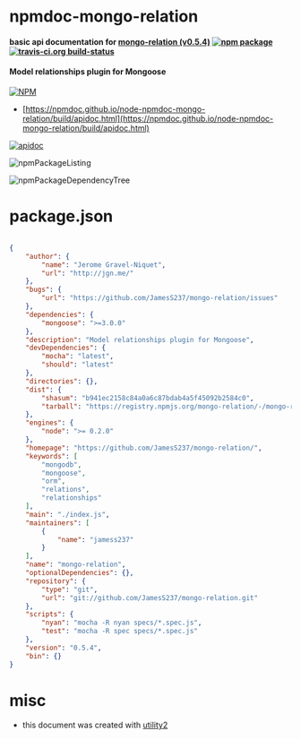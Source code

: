 # npmdoc-mongo-relation

#### basic api documentation for  [mongo-relation (v0.5.4)](https://github.com/JamesS237/mongo-relation/)  [![npm package](https://img.shields.io/npm/v/npmdoc-mongo-relation.svg?style=flat-square)](https://www.npmjs.org/package/npmdoc-mongo-relation) [![travis-ci.org build-status](https://api.travis-ci.org/npmdoc/node-npmdoc-mongo-relation.svg)](https://travis-ci.org/npmdoc/node-npmdoc-mongo-relation)

#### Model relationships plugin for Mongoose

[![NPM](https://nodei.co/npm/mongo-relation.png?downloads=true&downloadRank=true&stars=true)](https://www.npmjs.com/package/mongo-relation)

- [https://npmdoc.github.io/node-npmdoc-mongo-relation/build/apidoc.html](https://npmdoc.github.io/node-npmdoc-mongo-relation/build/apidoc.html)

[![apidoc](https://npmdoc.github.io/node-npmdoc-mongo-relation/build/screenCapture.buildCi.browser.%252Ftmp%252Fbuild%252Fapidoc.html.png)](https://npmdoc.github.io/node-npmdoc-mongo-relation/build/apidoc.html)

![npmPackageListing](https://npmdoc.github.io/node-npmdoc-mongo-relation/build/screenCapture.npmPackageListing.svg)

![npmPackageDependencyTree](https://npmdoc.github.io/node-npmdoc-mongo-relation/build/screenCapture.npmPackageDependencyTree.svg)



# package.json

```json

{
    "author": {
        "name": "Jerome Gravel-Niquet",
        "url": "http://jgn.me/"
    },
    "bugs": {
        "url": "https://github.com/JamesS237/mongo-relation/issues"
    },
    "dependencies": {
        "mongoose": ">=3.0.0"
    },
    "description": "Model relationships plugin for Mongoose",
    "devDependencies": {
        "mocha": "latest",
        "should": "latest"
    },
    "directories": {},
    "dist": {
        "shasum": "b941ec2158c84a0a6c87bdab4a5f45092b2584c0",
        "tarball": "https://registry.npmjs.org/mongo-relation/-/mongo-relation-0.5.4.tgz"
    },
    "engines": {
        "node": ">= 0.2.0"
    },
    "homepage": "https://github.com/JamesS237/mongo-relation/",
    "keywords": [
        "mongodb",
        "mongoose",
        "orm",
        "relations",
        "relationships"
    ],
    "main": "./index.js",
    "maintainers": [
        {
            "name": "jamess237"
        }
    ],
    "name": "mongo-relation",
    "optionalDependencies": {},
    "repository": {
        "type": "git",
        "url": "git://github.com/JamesS237/mongo-relation.git"
    },
    "scripts": {
        "nyan": "mocha -R nyan specs/*.spec.js",
        "test": "mocha -R spec specs/*.spec.js"
    },
    "version": "0.5.4",
    "bin": {}
}
```



# misc
- this document was created with [utility2](https://github.com/kaizhu256/node-utility2)
